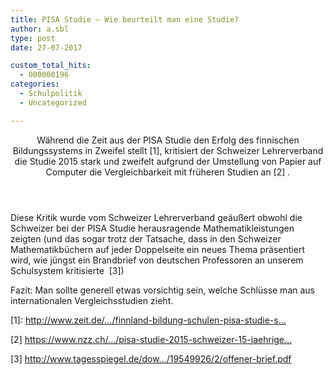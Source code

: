 ```yaml
---
title: PISA Studie – Wie beurteilt man eine Studie?
author: a.sbl
type: post
date: 27-07-2017

custom_total_hits:
  - 000000196
categories:
  - Schulpolitik
  - Uncategorized

---
```

<header> 

<p id="post-title" class="icon-reverse icon-social-twitter-post">
  Während die Zeit aus der PISA Studie den Erfolg des finnischen Bildungssystems in Zweifel stellt [1], kritisiert der Schweizer Lehrerverband die Studie 2015 stark und zweifelt aufgrund der Umstellung von Papier auf Computer die Vergleichbarkeit mit früheren Studien an [2] .
</p></header> 

<div id="post-content" class="post tag-schule tag-politik">
  <p>
    Diese Kritik wurde vom Schweizer Lehrerverband geäußert obwohl die Schweizer bei der PISA Studie herausragende Mathematikleistungen zeigten (und das sogar trotz der Tatsache, dass in den Schweizer Mathematikbüchern auf jeder Doppelseite ein neues Thema präsentiert wird, wie jüngst ein Brandbrief von deutschen Professoren an unserem Schulsystem kritisierte  [3])
  </p>
  
  <p>
    Fazit: Man sollte generell etwas vorsichtig sein, welche Schlüsse man aus internationalen Vergleichsstudien zieht.
  </p>
  
  <p>
    [1]: <a href="http://www.zeit.de/%E2%80%A6/finnland-bildung-schulen-pisa-studie-s%E2%80%A6">http://www.zeit.de/…/finnland-bildung-schulen-pisa-studie-s…</a>
  </p>
  
  <p>
    [2] <a href="https://www.nzz.ch/%E2%80%A6/pisa-studie-2015-schweizer-15-jaehrige%E2%80%A6">https://www.nzz.ch/…/pisa-studie-2015-schweizer-15-jaehrige…</a>
  </p>
  
  <p>
    [3] <a href="http://www.tagesspiegel.de/dow%E2%80%A6/19549926/2/offener-brief.pdf">http://www.tagesspiegel.de/dow…/19549926/2/offener-brief.pdf</a>
  </p>
</div>